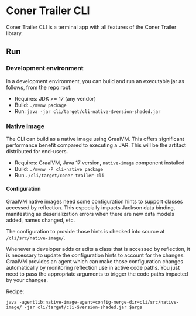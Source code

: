 # Coner Trailer CLI

Coner Trailer CLI is a terminal app with all features of the Coner Trailer library.

## Run

### Development environment

In a development environment, you can build and run an executable jar as follows, from the repo root.

- Requires: JDK >= 17 (any vendor)
- Build: `./mvnw package`
- Run: `java -jar cli/target/cli-native-$version-shaded.jar`

### Native image

The CLI can build as a native image using GraalVM. This offers significant performance benefit compared to executing a
JAR. This will be the artifact distributed for end-users.

- Requires: GraalVM, Java 17 version, `native-image` component installed
- Build: `./mvnw -P cli-native package`
- Run `./cli/target/coner-trailer-cli`

#### Configuration

GraalVM native images need some configuration hints to support classes accessed by reflection. This especially
impacts Jackson data binding, manifesting as deserialization errors when there are new data models added, names changed,
etc. 

The configuration to provide those hints is checked into source at `/cli/src/native-image/`.

Whenever a developer adds or edits a class that is accessed by reflection, it is necessary to update the 
configuration hints to account for the changes. GraalVM provides an agent which can make those configuration changes
automatically by monitoring reflection use in active code paths. You just need to pass the appropriate arguments to
trigger the code paths impacted by your changes.

Recipe:

```shell
java -agentlib:native-image-agent=config-merge-dir=cli/src/native-image/ -jar cli/target/cli-$version-shaded.jar $args
```